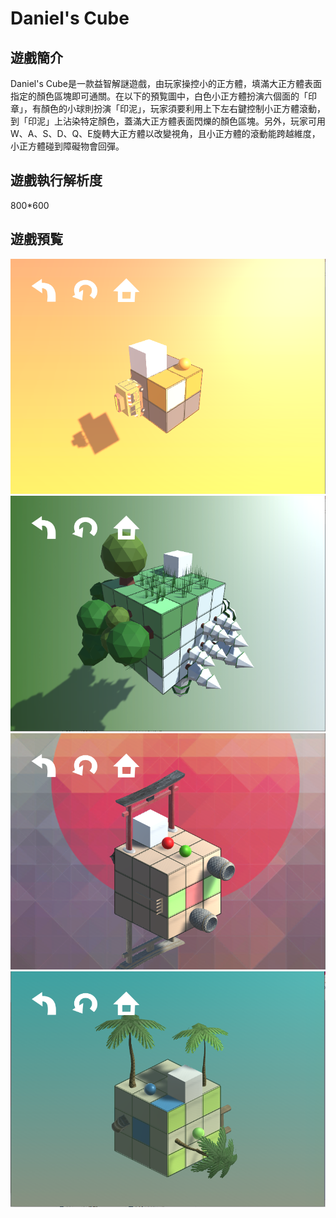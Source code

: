 # Daniel's Cube

## 遊戲簡介
Daniel's Cube是一款益智解謎遊戲，由玩家操控小的正方體，填滿大正方體表面指定的顏色區塊即可通關。在以下的預覧圖中，白色小正方體扮演六個面的「印章」，有顏色的小球則扮演「印泥」，玩家須要利用上下左右鍵控制小正方體滾動，到「印泥」上沾染特定顏色，蓋滿大正方體表面閃爍的顏色區塊。另外，玩家可用W、A、S、D、Q、E旋轉大正方體以改變視角，且小正方體的滾動能跨越維度，小正方體碰到障礙物會回彈。

## 遊戲執行解析度
800*600

## 遊戲預覧

![level1](./screenshot/level1.png)
![level2](./screenshot/level2.png)
![level3](./screenshot/level3.png)
![level4](./screenshot/level4.png)